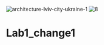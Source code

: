 ![architecture-lviv-city-ukraine-1](https://user-images.githubusercontent.com/45413185/131432550-53737ebe-2743-4ef6-907b-9073da30552a.jpg)
![8](https://user-images.githubusercontent.com/45413185/131431874-fb4aeaf0-3746-4cac-8ba0-fa1ee1ac43e0.jpg)
# Lab1_change1
